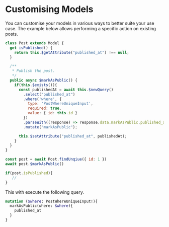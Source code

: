 # Customising Models

You can customise your models in various ways to better suite your use case. The example below allows performing a specific action on existing posts.


```javascript
class Post extends Model {
  get isPublished() {
    return this.$getAttribute("published_at") !== null;
  }

  /**
   * Publish the post.
   */
  public async $markAsPublic() {
    if(this.$exists()){
      const publishedAt = await this.$newQuery()
        .select("published_at")
        .where('where', {
          type: 'PostWhereUniqueInput',
          required: true,
          value: { id: this.id }
        })
        .parseWith((response) => response.data.markAsPublic.published_at)
        .mutate("markAsPublic");

      this.$setAttribute("published_at", publishedAt);
    }
  }
}
```



```javascript
const post = await Post.findUnqiue({ id: 1 })
await post.$markAsPublic()

if(post.isPublished){
   // 
}
```

This with execute the following query.

```graphql
mutation ($where: PostWhereUniqueInput!){
  markAsPublic(where: $where){
    published_at
  }
}
```